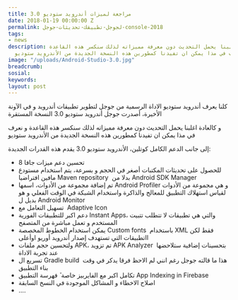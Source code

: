 ```yaml
---
title: مراجعة لميزات أندرويد ستوديو 3.0
date: 2018-01-19 00:00:00 Z
permalink: لجوجل-تطبيقك-تحديثات-جوجل-console-2018
tags:
- news
description: و كالعادة اغلبنا يحمل التحديث دون معرفة مميزاته لذلك سنكسر هذه القاعدة
  و نعرف في مذا يمكن ان تفيدنا كمطورين هذه النسخة الجديدة من الأندرويد ستوديو
image: "/uploads/Android-Studio-3.0.jpg"
breadcrumb: 
sosial: 
keywords: 
layout: post
---
```


<div >
	<p>
		كلنا يعرف أندرويد ستوديو الاداة الرسمية من جوجل لتطوير تطبيقات أندرويد و في الآونة الأخيرة، أصدرت جوجل أندرويد ستوديو 3.0 النسخة المستقرة&nbsp;</p>
	<p>
		و كالعادة اغلبنا يحمل التحديث دون معرفة مميزاته لذلك سنكسر هذه القاعدة و نعرف في مذا يمكن ان تفيدنا كمطورين هذه النسخة الجديدة من الأندرويد ستوديو</p>
	<p>
		إلى جانب الدعم الكامل كوتلين، الأندرويد&nbsp;ستوديو 3.0 يقدم هذه القدرات الجديدة:</p>
	<aside id=""></aside>
	<ul>
		<li>
			تحسين دعم ميزات&nbsp;جافا 8</li>
		<li>
			للحصول على تحديثات المكتبات أصغر في الحجم و بسرعة، يتم استخدام مستودع مافين افتراضيا&nbsp;Maven repository&nbsp;&nbsp;بدلا من Android SDK Manager</li>
		<li>
			تم إضافة مجموعة من الأدوات، اسمها&nbsp;Android Profiler و هي&nbsp;مجموعة من الأدوات لقياس استهلاك التطبيق للمعالج والذاكرة واستخدام الشبكة في الوقت الفعلي&nbsp;و هو بديل ل Android Monitor</li>
		<li>
			تسهيل التعامل مع&nbsp; Adaptive Icon&nbsp;</li>
		<li>
			دعم اكبر للتطبيقات الفورية&nbsp;Instant Apps، والتي هي تطبيقات لا تتطلب تتبيت المستخدم و تعمل مباشرة من المتصفح</li>
		<li>
			يمكن استخدام الخطوط المخصصة&nbsp;Custom fonts &nbsp;باستخدام&nbsp;XML فقط لكن ااتطبيقات&nbsp;التي تستهدف إصدار أندرويد أوريو اوأعلى</li>
		<li>
			ولتحسين حجم ملفات&nbsp;APK، تم تزويد&nbsp;APK Analyzer&nbsp;&nbsp;بتحسينات إضافية ستلاحضها عند تجربة الاداة</li>
		<li>
			تسريع ال Gradle build&nbsp; هذا ما قالته جوجل رغم انني لم الاحظ فرقا يدكر في وقت بناء التطبيق&nbsp;</li>
		<li>
			تكامل اكبر مع&nbsp;الفايربيز خاصة&nbsp;ٚ&nbsp;فهرسة التطبيق App Indexing in Firebase</li>
		<li>
			اصلاح الاخطاء و المشاكل الموجودة في النسخ السابقة&nbsp;</li>
		<li>
			....</li>
	</ul>
</div>
